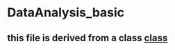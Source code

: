 # DataAnalysis_basic
## this file is derived from a class [class](https://www.bilibili.com/video/BV1HJ411j7NG)
